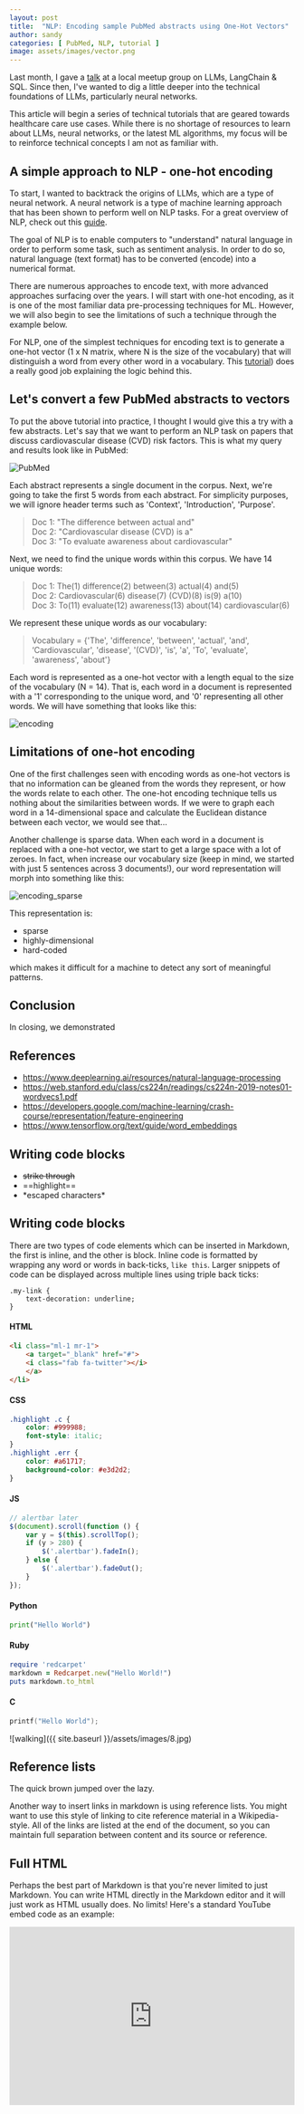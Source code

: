 ```yaml
---
layout: post
title:  "NLP: Encoding sample PubMed abstracts using One-Hot Vectors"
author: sandy
categories: [ PubMed, NLP, tutorial ]
image: assets/images/vector.png
---
```


Last month, I gave a [talk](https://www.meetup.com/new-jersey-sql-data-platform-user-group/events/294231326/) at a local meetup group 
on LLMs, LangChain & SQL.  Since then, I've wanted to dig a little deeper into the technical foundations of LLMs, particularly neural networks.

This article will begin a series of technical tutorials that are geared towards healthcare care use cases.  While there is no shortage of resources to learn about LLMs, neural networks, or the latest ML algorithms, my focus will be to reinforce technical concepts I am not as familiar with.


## A simple approach to NLP - one-hot encoding

To start, I wanted to backtrack the origins of LLMs, which are a type of neural network.  A neural network is a type of machine learning approach that has been shown to perform well on NLP tasks.  For a great overview of NLP, check out this [guide](https://www.deeplearning.ai/resources/natural-language-processing).

The goal of NLP is to enable computers to "understand" natural language in order to perform some task, such as sentiment analysis.  In order to do so, natural language (text format) has to be converted (encode) into a numerical format.

There are numerous approaches to encode text, with more advanced approaches surfacing over the years.  I will start with one-hot encoding, as it is one of the most familiar data pre-processing techniques for ML.  However, we will also begin to see the limitations of such a technique through the example below. 

For NLP, one of the simplest techniques for encoding text is to generate a one-hot vector (1 x N matrix, where N is the size of the vocabulary) that will distinguish a word from every other word in a vocabulary.  This [tutorial](https://developers.google.com/machine-learning/glossary#one-hot-encoding)) does a really good job explaining the logic behind this. 

## Let's convert a few PubMed abstracts to vectors

To put the above tutorial into practice, I thought I would give this a try with a few abstracts.  Let's say that we want to perform an NLP task on papers that discuss cardiovascular disease (CVD) risk factors.  This is what my query and results look like in PubMed:

![PubMed](/assets/images/2023-07-28_PubMed.png)

Each abstract represents a single document in the corpus.  Next, we're going to take the first 5 words from each abstract.  For simplicity purposes, we will ignore header terms such as 'Context', 'Introduction', 'Purpose'.

>Doc 1: "The difference between actual and"  
Doc 2: "Cardiovascular disease (CVD) is a"  
Doc 3: "To evaluate awareness about cardiovascular"   

Next, we need to find the unique words within this corpus.  We have 14 unique words:

>Doc 1: The(1) difference(2) between(3) actual(4) and(5)  
Doc 2: Cardiovascular(6) disease(7) (CVD)(8) is(9) a(10)  
Doc 3: To(11) evaluate(12) awareness(13) about(14) cardiovascular(6)  

We represent these unique words as our vocabulary:
    
>Vocabulary = {'The', 'difference', 'between', 'actual', 'and', ‘Cardiovascular', 'disease', '(CVD)', 'is', 'a', 'To', 'evaluate', 'awareness', 'about'}

Each word is represented as a one-hot vector with a length equal to the size of the vocabulary (N = 14).  That is, each word in a document is represented with a '1' corresponding to the unique word, and '0' representing all other words.  We will have something that looks like this:

![encoding](/assets/images/2023-08-02_encoding.png)

## Limitations of one-hot encoding

One of the first challenges seen with encoding words as one-hot vectors is that no information can be gleaned from the words they represent, or how the words relate to each other.  The one-hot encoding technique tells us nothing about the similarities between words.  If we were to graph each word in a 14-dimensional space and calculate the Euclidean distance between each vector, we would see that... 


Another challenge is sparse data.  When each word in a document is replaced with a one-hot vector, we start to get a large space with a lot of zeroes.  In fact, when increase our vocabulary size (keep in mind, we started with just 5 sentences across 3 documents!), our word representation will morph into something like this:

![encoding_sparse](/assets/images/2023-08-02_encoding_sparse.png)


This representation is:
- sparse
- highly-dimensional
- hard-coded
  
which makes it difficult for a machine to detect any sort of meaningful patterns.


## Conclusion

In closing, we demonstrated 

## References
+ <https://www.deeplearning.ai/resources/natural-language-processing>
+ <https://web.stanford.edu/class/cs224n/readings/cs224n-2019-notes01-wordvecs1.pdf>
+ <https://developers.google.com/machine-learning/crash-course/representation/feature-engineering>
+ <https://www.tensorflow.org/text/guide/word_embeddings>

## Writing code blocks

+ ~~strike through~~
+ ==highlight==
+ \*escaped characters\*


## Writing code blocks

There are two types of code elements which can be inserted in Markdown, the first is inline, and the other is block. Inline code is formatted by wrapping any word or words in back-ticks, `like this`. Larger snippets of code can be displayed across multiple lines using triple back ticks:

```
.my-link {
    text-decoration: underline;
}
```

#### HTML

```html
<li class="ml-1 mr-1">
    <a target="_blank" href="#">
    <i class="fab fa-twitter"></i>
    </a>
</li>
```

#### CSS

```css
.highlight .c {
    color: #999988;
    font-style: italic; 
}
.highlight .err {
    color: #a61717;
    background-color: #e3d2d2; 
}
```

#### JS

```js
// alertbar later
$(document).scroll(function () {
    var y = $(this).scrollTop();
    if (y > 280) {
        $('.alertbar').fadeIn();
    } else {
        $('.alertbar').fadeOut();
    }
});
```

#### Python

```python
print("Hello World")
```

#### Ruby

```ruby
require 'redcarpet'
markdown = Redcarpet.new("Hello World!")
puts markdown.to_html
```

#### C

```c
printf("Hello World");
```




![walking]({{ site.baseurl }}/assets/images/8.jpg)

## Reference lists

The quick brown jumped over the lazy.

Another way to insert links in markdown is using reference lists. You might want to use this style of linking to cite reference material in a Wikipedia-style. All of the links are listed at the end of the document, so you can maintain full separation between content and its source or reference.

## Full HTML

Perhaps the best part of Markdown is that you're never limited to just Markdown. You can write HTML directly in the Markdown editor and it will just work as HTML usually does. No limits! Here's a standard YouTube embed code as an example:

<p><iframe style="width:100%;" height="315" src="https://www.youtube.com/embed/Cniqsc9QfDo?rel=0&amp;showinfo=0" frameborder="0" allowfullscreen></iframe></p>
